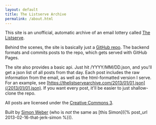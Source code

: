 ```yaml
---
layout: default
title: The Listserve Archive
permalink: /about.html
---
```


This site is an unofficial, automatic archive of an email lottery called [The Listserve](http://www.thelistserve.com).

Behind the scenes, the site is basically just a [GitHub repo](https://github.com/simon-weber/the-listserve-archive).
The backend formats and commits posts to the repo, which gets served with GitHub Pages.

The site also provides a basic api.
Just hit /YYYY/MM/DD.json, and you'll get a json list of all posts from that day.
Each post includes the raw information from the email, as well as the html-formatted version I serve.
For an example, see [https://thelistservearchive.com/2013/01/01.json](/2013/01/01.json).
If you want every post, it'll be easier to just shallow-clone the repo.

All posts are licensed under the [Creative Commons 3](http://creativecommons.org/licenses/by/3.0/).

Built by [Simon Weber](https://www.simonmweber.com) (who is *not* the same as [this Simon]({% post_url 2013-02-16-that-jerk-simon %})).
